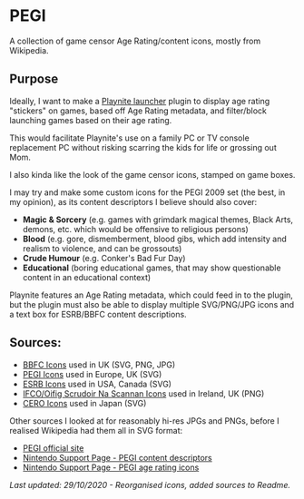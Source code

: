 # PEGI
A collection of game censor Age Rating/content icons, mostly from Wikipedia.

## Purpose
Ideally, I want to make a [Playnite launcher](https://playnite.link/) plugin to display age rating "stickers" on games, based off Age Rating metadata, and filter/block launching games based on their age rating.

This would facilitate Playnite's use on a family PC or TV console replacement PC without risking scarring the kids for life or grossing out Mom. 

I also kinda like the look of the game censor icons, stamped on game boxes.

I may try and make some custom icons for the PEGI 2009 set (the best, in my opinion), as its content descriptors I believe should also cover:
- **Magic & Sorcery** (e.g. games with grimdark magical themes, Black Arts, demons, etc. which would be offensive to religious persons)
-  **Blood** (e.g. gore, dismemberment, blood gibs, which add intensity and realism to violence, and can be grossouts)
-  **Crude Humour** (e.g. Conker's Bad Fur Day)
-  **Educational** (boring educational games, that may show questionable content in an educational context)

Playnite features an Age Rating metadata, which could feed in to the plugin, but the plugin must also be able to display multiple SVG/PNG/JPG icons and a text box for ESRB/BBFC content descriptions.
  

## Sources:
- [BBFC Icons](https://en.wikipedia.org/wiki/History_of_British_film_certificates) used in UK (SVG, PNG, JPG)
- [PEGI Icons](https://en.wikipedia.org/wiki/Pan_European_Game_Information) used in Europe, UK (SVG)
- [ESRB Icons](https://en.wikipedia.org/wiki/Entertainment_Software_Rating_Board) used in USA, Canada (SVG)
- [IFCO/Oifig Scrudoir Na Scannan Icons](https://en.wikipedia.org/wiki/Irish_Film_Classification_Office) used in Ireland, UK (PNG)
- [CERO Icons](https://en.wikipedia.org/wiki/Computer_Entertainment_Rating_Organization) used in Japan (SVG)

Other sources I looked at for reasonably hi-res JPGs and PNGs, before I realised Wikipedia had them all in SVG format:

- [PEGI official site](https://pegi.info/)
- [Nintendo Support Page - PEGI content descriptors](https://www.nintendo.co.uk/Support/Parents/Age-Rating/The-PEGI-age-rating-system/PEGI-content-descriptor-icons/PEGI-content-descriptor-icons-854943.html)
- [Nintendo Support Page - PEGI age rating icons](https://www.nintendo.co.uk/Support/Parents/Age-Rating/The-PEGI-age-rating-system/PEGI-age-rating-icons/PEGI-age-rating-icons-854939.html)

*Last updated: 29/10/2020 - Reorganised icons, added sources to Readme.*